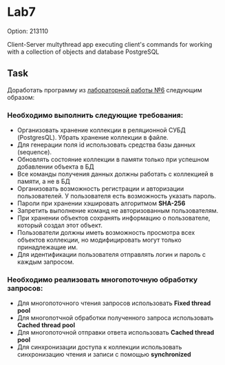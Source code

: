 # Lab7 # 

Option: 213110

Client-Server multythread app executing client's commands for working with a collection of objects and database PostgreSQL

## Task ## 

Доработать программу из [лабораторной работы №6](https://github.com/dokerplp/Lab6) следующим образом: 

### Необходимо выполнить следующие требования: ### 

* Организовать хранение коллекции в реляционной СУБД (PostgresQL). Убрать хранение коллекции в файле.
* Для генерации поля id использовать средства базы данных (sequence).
* Обновлять состояние коллекции в памяти только при успешном добавлении объекта в БД
* Все команды получения данных должны работать с коллекцией в памяти, а не в БД
* Организовать возможность регистрации и авторизации пользователей. У пользователя есть возможность указать пароль.
* Пароли при хранении хэшировать алгоритмом **SHA-256**
* Запретить выполнение команд не авторизованным пользователям.
* При хранении объектов сохранять информацию о пользователе, который создал этот объект.
* Пользователи должны иметь возможность просмотра всех объектов коллекции, но модифицировать могут только принадлежащие им.
* Для идентификации пользователя отправлять логин и пароль с каждым запросом.

### Необходимо реализовать многопоточную обработку запросов: ###

* Для многопоточного чтения запросов использовать **Fixed thread pool**
* Для многопотчной обработки полученного запроса использовать **Cached thread pool**
* Для многопоточной отправки ответа использовать **Cached thread pool**
* Для синхронизации доступа к коллекции использовать синхронизацию чтения и записи с помощью **synchronized**

